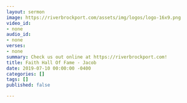 ```yaml
---
layout: sermon
image: https://riverbrockport.com/assets/img/logos/logo-16x9.png
video_id:
- none
audio_id:
- none
verses:
- none
summary: Check us out online at https://riverbrockport.com!
title: Faith Hall Of Fame - Jacob
date: 2019-07-10 00:00:00 -0400
categories: []
tags: []
published: false

---
```

